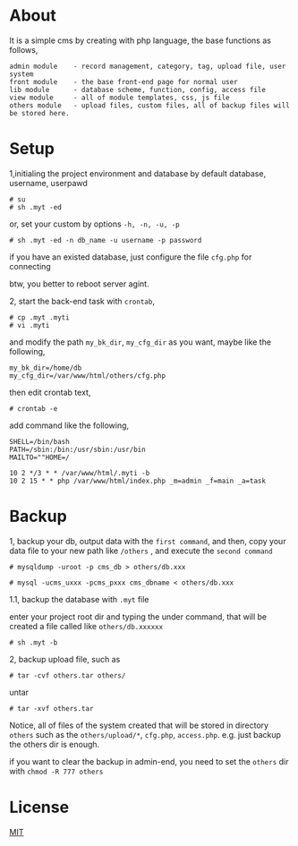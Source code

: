 About
============

It is a simple cms by creating with php language, the base functions as follows,

	admin module	- record management, category, tag, upload file, user system
	front module	- the base front-end page for normal user
	lib module		- database scheme, function, config, access file
	view module		- all of module templates, css, js file
	others module	- upload files, custom files, all of backup files will be stored here.



Setup
============

1,initialing the project environment and database by default database, username, userpawd

	# su
	# sh .myt -ed

or, set your custom by options `-h, -n, -u, -p`

	# sh .myt -ed -n db_name -u username -p password

if you have an existed database, just configure the file `cfg.php` for connecting

btw, you better to reboot server agint.

2, start the back-end task with `crontab`, 

	# cp .myt .myti
	# vi .myti

and modify the path `my_bk_dir`, `my_cfg_dir` as you want, maybe like the following,

	my_bk_dir=/home/db
	my_cfg_dir=/var/www/html/others/cfg.php

then edit crontab text,

	# crontab -e

add command like the following,
	
	SHELL=/bin/bash
	PATH=/sbin:/bin:/usr/sbin:/usr/bin
	MAILTO=""HOME=/

	10 2 */3 * * /var/www/html/.myti -b
	10 2 15 * * php /var/www/html/index.php _m=admin _f=main _a=task



Backup
============

1, backup your db, output data with the `first command`, and then, 
copy your data file to your new path like `/others` , and execute the `second command`

	# mysqldump -uroot -p cms_db > others/db.xxx

	# mysql -ucms_uxxx -pcms_pxxx cms_dbname < others/db.xxx

1.1, backup the database with `.myt` file

enter your project root dir and typing the under command, that will be created a file called like `others/db.xxxxxx`

	# sh .myt -b

2, backup upload file, such as

	# tar -cvf others.tar others/

untar

	# tar -xvf others.tar

Notice, all of files of the system created that will be stored in directory `others`
such as the `others/upload/*`, `cfg.php`, `access.php`. e.g.
just backup the others dir is enough.

if you want to clear the backup in admin-end, you need to set the `others` dir with `chmod -R 777 others`



License
============

[MIT](https://opensource.org/licenses/MIT)




